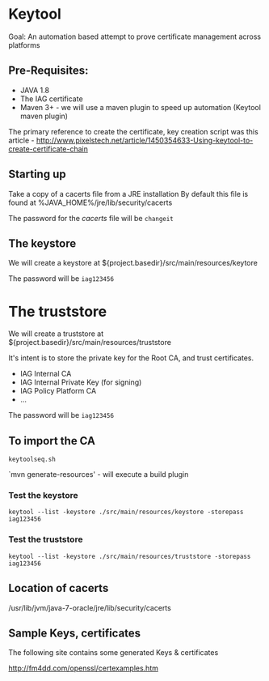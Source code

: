 # Keytool

Goal: An automation based attempt to prove certificate management across platforms

## Pre-Requisites:

* JAVA 1.8
* The IAG certificate
* Maven 3+ - we will use a maven plugin to speed up automation (Keytool maven plugin)

The primary reference to create the certificate, key creation script was this article - http://www.pixelstech.net/article/1450354633-Using-keytool-to-create-certificate-chain

## Starting up

Take a copy of a cacerts file from a JRE installation 
By default this file is found at %JAVA_HOME%/jre/lib/security/cacerts


The password for the *cacerts* file will be `changeit`

## The keystore

We will create a keystore at ${project.basedir}/src/main/resources/keytore

The password will be `iag123456`

# The truststore

We will create a truststore at ${project.basedir}/src/main/resources/truststore

It's intent is to store the private key for the Root CA, and trust certificates.
* IAG Internal CA
* IAG Internal Private Key (for signing)
* IAG Policy Platform CA
* ...

The password will be `iag123456`


## To import the CA

`keytoolseq.sh`


`mvn generate-resources' - will execute a build plugin

### Test the keystore

`keytool --list -keystore ./src/main/resources/keystore -storepass iag123456`

### Test the truststore

`keytool --list -keystore ./src/main/resources/truststore -storepass iag123456`


## Location of cacerts
/usr/lib/jvm/java-7-oracle/jre/lib/security/cacerts

## Sample Keys, certificates

The following site contains some generated Keys & certificates

http://fm4dd.com/openssl/certexamples.htm

